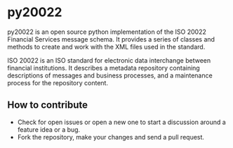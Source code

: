 # py20022

py20022 is an open source python implementation of the ISO 20022 Financial Services message schema. It provides a series of classes and methods to create and work with the XML files used in the standard.

ISO 20022 is an ISO standard for electronic data interchange between financial institutions. It describes a metadata repository containing descriptions of messages and business processes, and a maintenance process for the repository content.

## How to contribute

* Check for open issues or open a new one to start a discussion around a feature idea or a bug.
* Fork the repository, make your changes and send a pull request.
